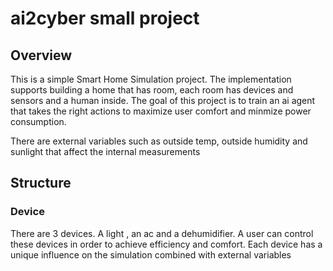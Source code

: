 # ai2cyber small project

## Overview

This is a simple Smart Home Simulation project. The implementation supports building a home that has room, 
each room has devices and sensors and a human inside. The goal of this project is to train an ai agent
that takes the right actions to maximize user comfort and minmize power consumption.

There are external variables such as outside temp, outside humidity and sunlight that affect the internal measurements

## Structure

### Device
There are 3 devices. A light , an ac and a dehumidifier. A user can control these devices in order to achieve efficiency and comfort.
Each device has a unique influence on the simulation combined with external variables
